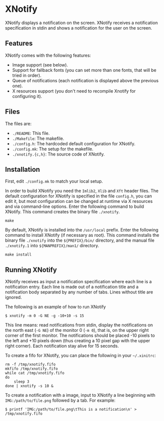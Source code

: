 # XNotify

XNotify displays a notification on the screen.
XNotify receives a notification specification in stdin and shows a
notification for the user on the screen.


## Features

XNotify comes with the following features:

* Image support (see below).
* Support for fallback fonts (you can set more than one fonts, that will be tried in order).
* Queue of notifications (each notification is displayed above the previous one).
* X resources support (you don't need to recompile Xnotify for configuring it).


## Files

The files are:

* `./README`:           This file.
* `./Makefile`:         The makefile.
* `./config.h`:         The hardcoded default configuration for XNotify.
* `./config.mk`:        The setup for the makefile.
* `./xnotify.{c,h}`:    The source code of XNotify.


## Installation

First, edit `./config.mk` to match your local setup.

In order to build XNotify you need the `Imlib2`, `Xlib` and `Xft` header files.
The default configuration for XNotify is specified in the file `config.h`,
you can edit it, but most configuration can be changed at runtime via
X resources and via command-line options.
Enter the following command to build XNotify.
This command creates the binary file `./xnotify`.

	make

By default, XNotify is installed into the `/usr/local` prefix.  Enter the
following command to install XNotify (if necessary as root).  This command
installs the binary file `./xnotify` into the `${PREFIX}/bin/` directory, and
the manual file `./xnotify.1` into `${MANPREFIX}/man1/` directory.

	make install


## Running XNotify

XNotify receives as input a notification specification where each line is
a notification entry.  Each line is made out of a notification title and
a notification body separated by any number of tabs.  Lines without
title are ignored.

The following is an example of how to run XNotify

	$ xnotify -m 0 -G NE -g -10+10 -s 15

This line means: read notifications from stdin, display
the notifications on the north east (`-G NE`) of the monitor 0 (`-m 0`),
that is, on the upper right corner of the first monitor.  The
notifications should be placed -10 pixels to the left and +10 pixels
down (thus creating a 10 pixel gap with the upper right corner).
Each notification stay alive for 15 seconds.

To create a fifo for XNotify, you can place the following in your `~/.xinitrc`:

	rm -f /tmp/xnotify.fifo
	mkfifo /tmp/xnotify.fifo
	while cat /tmp/xnotify.fifo
	do
		sleep 3
	done | xnotify -s 10 &

To create a notification with a image, input to XNotify a line beginning
with `IMG:/path/to/file.png` followed by a tab.  For example:

	$ printf 'IMG:/path/to/file.png\tThis is a notification\n' > /tmp/xnotify.fifo
